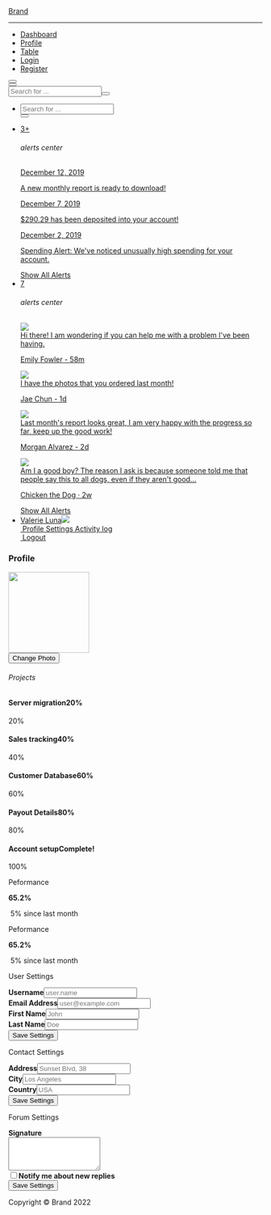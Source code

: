 <!DOCTYPE html>
<html>

<head>
    <meta charset="utf-8">
    <meta name="viewport" content="width=device-width, initial-scale=1.0, shrink-to-fit=no">
    <title>Profile - Brand</title>
    <link rel="stylesheet" href="assets/bootstrap/css/bootstrap.min.css">
    <link rel="stylesheet" href="https://fonts.googleapis.com/css?family=Nunito:200,200i,300,300i,400,400i,600,600i,700,700i,800,800i,900,900i">
    <link rel="stylesheet" href="assets/fonts/fontawesome-all.min.css">
    <link rel="stylesheet" href="assets/fonts/font-awesome.min.css">
    <link rel="stylesheet" href="assets/fonts/fontawesome5-overrides.min.css">
</head>

<body id="page-top">
    <div id="wrapper">
        <nav class="navbar navbar-dark align-items-start sidebar sidebar-dark accordion bg-gradient-primary p-0">
            <div class="container-fluid d-flex flex-column p-0"><a class="navbar-brand d-flex justify-content-center align-items-center sidebar-brand m-0" href="#">
                    <div class="sidebar-brand-icon rotate-n-15"><i class="fas fa-laugh-wink"></i></div>
                    <div class="sidebar-brand-text mx-3"><span>Brand</span></div>
                </a>
                <hr class="sidebar-divider my-0">
                <ul class="navbar-nav text-light" id="accordionSidebar">
                    <li class="nav-item"><a class="nav-link" href="index.html"><i class="fas fa-tachometer-alt"></i><span>Dashboard</span></a></li>
                    <li class="nav-item"><a class="nav-link active" href="profile.html"><i class="fas fa-user"></i><span>Profile</span></a></li>
                    <li class="nav-item"><a class="nav-link" href="table.html"><i class="fas fa-table"></i><span>Table</span></a></li>
                    <li class="nav-item"><a class="nav-link" href="login.html"><i class="far fa-user-circle"></i><span>Login</span></a></li>
                    <li class="nav-item"><a class="nav-link" href="register.html"><i class="fas fa-user-circle"></i><span>Register</span></a></li>
                </ul>
                <div class="text-center d-none d-md-inline"><button class="btn rounded-circle border-0" id="sidebarToggle" type="button"></button></div>
            </div>
        </nav>
        <div class="d-flex flex-column" id="content-wrapper">
            <div id="content">
                <nav class="navbar navbar-light navbar-expand bg-white shadow mb-4 topbar static-top">
                    <div class="container-fluid"><button class="btn btn-link d-md-none rounded-circle me-3" id="sidebarToggleTop" type="button"><i class="fas fa-bars"></i></button>
                        <form class="d-none d-sm-inline-block me-auto ms-md-3 my-2 my-md-0 mw-100 navbar-search">
                            <div class="input-group"><input class="bg-light form-control border-0 small" type="text" placeholder="Search for ..."><button class="btn btn-primary py-0" type="button"><i class="fas fa-search"></i></button></div>
                        </form>
                        <ul class="navbar-nav flex-nowrap ms-auto">
                            <li class="nav-item dropdown d-sm-none no-arrow"><a class="dropdown-toggle nav-link" aria-expanded="false" data-bs-toggle="dropdown" href="#"><i class="fas fa-search"></i></a>
                                <div class="dropdown-menu dropdown-menu-end p-3 animated--grow-in" aria-labelledby="searchDropdown">
                                    <form class="me-auto navbar-search w-100">
                                        <div class="input-group"><input class="bg-light form-control border-0 small" type="text" placeholder="Search for ...">
                                            <div class="input-group-append"><button class="btn btn-primary py-0" type="button"><i class="fas fa-search"></i></button></div>
                                        </div>
                                    </form>
                                </div>
                            </li>
                            <li class="nav-item dropdown no-arrow mx-1">
                                <div class="nav-item dropdown no-arrow"><a class="dropdown-toggle nav-link" aria-expanded="false" data-bs-toggle="dropdown" href="#"><span class="badge bg-danger badge-counter">3+</span><i class="fas fa-bell fa-fw"></i></a>
                                    <div class="dropdown-menu dropdown-menu-end dropdown-list animated--grow-in">
                                        <h6 class="dropdown-header">alerts center</h6><a class="dropdown-item d-flex align-items-center" href="#">
                                            <div class="me-3">
                                                <div class="bg-primary icon-circle"><i class="fas fa-file-alt text-white"></i></div>
                                            </div>
                                            <div><span class="small text-gray-500">December 12, 2019</span>
                                                <p>A new monthly report is ready to download!</p>
                                            </div>
                                        </a><a class="dropdown-item d-flex align-items-center" href="#">
                                            <div class="me-3">
                                                <div class="bg-success icon-circle"><i class="fas fa-donate text-white"></i></div>
                                            </div>
                                            <div><span class="small text-gray-500">December 7, 2019</span>
                                                <p>$290.29 has been deposited into your account!</p>
                                            </div>
                                        </a><a class="dropdown-item d-flex align-items-center" href="#">
                                            <div class="me-3">
                                                <div class="bg-warning icon-circle"><i class="fas fa-exclamation-triangle text-white"></i></div>
                                            </div>
                                            <div><span class="small text-gray-500">December 2, 2019</span>
                                                <p>Spending Alert: We've noticed unusually high spending for your account.</p>
                                            </div>
                                        </a><a class="dropdown-item text-center small text-gray-500" href="#">Show All Alerts</a>
                                    </div>
                                </div>
                            </li>
                            <li class="nav-item dropdown no-arrow mx-1">
                                <div class="nav-item dropdown no-arrow"><a class="dropdown-toggle nav-link" aria-expanded="false" data-bs-toggle="dropdown" href="#"><span class="badge bg-danger badge-counter">7</span><i class="fas fa-envelope fa-fw"></i></a>
                                    <div class="dropdown-menu dropdown-menu-end dropdown-list animated--grow-in">
                                        <h6 class="dropdown-header">alerts center</h6><a class="dropdown-item d-flex align-items-center" href="#">
                                            <div class="dropdown-list-image me-3"><img class="rounded-circle" src="assets/img/avatars/avatar4.jpeg">
                                                <div class="bg-success status-indicator"></div>
                                            </div>
                                            <div class="fw-bold">
                                                <div class="text-truncate"><span>Hi there! I am wondering if you can help me with a problem I've been having.</span></div>
                                                <p class="small text-gray-500 mb-0">Emily Fowler - 58m</p>
                                            </div>
                                        </a><a class="dropdown-item d-flex align-items-center" href="#">
                                            <div class="dropdown-list-image me-3"><img class="rounded-circle" src="assets/img/avatars/avatar2.jpeg">
                                                <div class="status-indicator"></div>
                                            </div>
                                            <div class="fw-bold">
                                                <div class="text-truncate"><span>I have the photos that you ordered last month!</span></div>
                                                <p class="small text-gray-500 mb-0">Jae Chun - 1d</p>
                                            </div>
                                        </a><a class="dropdown-item d-flex align-items-center" href="#">
                                            <div class="dropdown-list-image me-3"><img class="rounded-circle" src="assets/img/avatars/avatar3.jpeg">
                                                <div class="bg-warning status-indicator"></div>
                                            </div>
                                            <div class="fw-bold">
                                                <div class="text-truncate"><span>Last month's report looks great, I am very happy with the progress so far, keep up the good work!</span></div>
                                                <p class="small text-gray-500 mb-0">Morgan Alvarez - 2d</p>
                                            </div>
                                        </a><a class="dropdown-item d-flex align-items-center" href="#">
                                            <div class="dropdown-list-image me-3"><img class="rounded-circle" src="assets/img/avatars/avatar5.jpeg">
                                                <div class="bg-success status-indicator"></div>
                                            </div>
                                            <div class="fw-bold">
                                                <div class="text-truncate"><span>Am I a good boy? The reason I ask is because someone told me that people say this to all dogs, even if they aren't good...</span></div>
                                                <p class="small text-gray-500 mb-0">Chicken the Dog · 2w</p>
                                            </div>
                                        </a><a class="dropdown-item text-center small text-gray-500" href="#">Show All Alerts</a>
                                    </div>
                                </div>
                                <div class="shadow dropdown-list dropdown-menu dropdown-menu-end" aria-labelledby="alertsDropdown"></div>
                            </li>
                            <div class="d-none d-sm-block topbar-divider"></div>
                            <li class="nav-item dropdown no-arrow">
                                <div class="nav-item dropdown no-arrow"><a class="dropdown-toggle nav-link" aria-expanded="false" data-bs-toggle="dropdown" href="#"><span class="d-none d-lg-inline me-2 text-gray-600 small">Valerie Luna</span><img class="border rounded-circle img-profile" src="assets/img/avatars/avatar1.jpeg"></a>
                                    <div class="dropdown-menu shadow dropdown-menu-end animated--grow-in"><a class="dropdown-item" href="#"><i class="fas fa-user fa-sm fa-fw me-2 text-gray-400"></i>&nbsp;Profile</a><a class="dropdown-item" href="#"><i class="fas fa-cogs fa-sm fa-fw me-2 text-gray-400"></i>&nbsp;Settings</a><a class="dropdown-item" href="#"><i class="fas fa-list fa-sm fa-fw me-2 text-gray-400"></i>&nbsp;Activity log</a>
                                        <div class="dropdown-divider"></div><a class="dropdown-item" href="#"><i class="fas fa-sign-out-alt fa-sm fa-fw me-2 text-gray-400"></i>&nbsp;Logout</a>
                                    </div>
                                </div>
                            </li>
                        </ul>
                    </div>
                </nav>
                <div class="container-fluid">
                    <h3 class="text-dark mb-4">Profile</h3>
                    <div class="row mb-3">
                        <div class="col-lg-4">
                            <div class="card mb-3">
                                <div class="card-body text-center shadow"><img class="rounded-circle mb-3 mt-4" src="assets/img/dogs/image2.jpeg" width="160" height="160">
                                    <div class="mb-3"><button class="btn btn-primary btn-sm" type="button">Change Photo</button></div>
                                </div>
                            </div>
                            <div class="card shadow mb-4">
                                <div class="card-header py-3">
                                    <h6 class="text-primary fw-bold m-0">Projects</h6>
                                </div>
                                <div class="card-body">
                                    <h4 class="small fw-bold">Server migration<span class="float-end">20%</span></h4>
                                    <div class="progress progress-sm mb-3">
                                        <div class="progress-bar bg-danger" aria-valuenow="20" aria-valuemin="0" aria-valuemax="100" style="width: 20%;"><span class="visually-hidden">20%</span></div>
                                    </div>
                                    <h4 class="small fw-bold">Sales tracking<span class="float-end">40%</span></h4>
                                    <div class="progress progress-sm mb-3">
                                        <div class="progress-bar bg-warning" aria-valuenow="40" aria-valuemin="0" aria-valuemax="100" style="width: 40%;"><span class="visually-hidden">40%</span></div>
                                    </div>
                                    <h4 class="small fw-bold">Customer Database<span class="float-end">60%</span></h4>
                                    <div class="progress progress-sm mb-3">
                                        <div class="progress-bar bg-primary" aria-valuenow="60" aria-valuemin="0" aria-valuemax="100" style="width: 60%;"><span class="visually-hidden">60%</span></div>
                                    </div>
                                    <h4 class="small fw-bold">Payout Details<span class="float-end">80%</span></h4>
                                    <div class="progress progress-sm mb-3">
                                        <div class="progress-bar bg-info" aria-valuenow="80" aria-valuemin="0" aria-valuemax="100" style="width: 80%;"><span class="visually-hidden">80%</span></div>
                                    </div>
                                    <h4 class="small fw-bold">Account setup<span class="float-end">Complete!</span></h4>
                                    <div class="progress progress-sm mb-3">
                                        <div class="progress-bar bg-success" aria-valuenow="100" aria-valuemin="0" aria-valuemax="100" style="width: 100%;"><span class="visually-hidden">100%</span></div>
                                    </div>
                                </div>
                            </div>
                        </div>
                        <div class="col-lg-8">
                            <div class="row mb-3 d-none">
                                <div class="col">
                                    <div class="card textwhite bg-primary text-white shadow">
                                        <div class="card-body">
                                            <div class="row mb-2">
                                                <div class="col">
                                                    <p class="m-0">Peformance</p>
                                                    <p class="m-0"><strong>65.2%</strong></p>
                                                </div>
                                                <div class="col-auto"><i class="fas fa-rocket fa-2x"></i></div>
                                            </div>
                                            <p class="text-white-50 small m-0"><i class="fas fa-arrow-up"></i>&nbsp;5% since last month</p>
                                        </div>
                                    </div>
                                </div>
                                <div class="col">
                                    <div class="card textwhite bg-success text-white shadow">
                                        <div class="card-body">
                                            <div class="row mb-2">
                                                <div class="col">
                                                    <p class="m-0">Peformance</p>
                                                    <p class="m-0"><strong>65.2%</strong></p>
                                                </div>
                                                <div class="col-auto"><i class="fas fa-rocket fa-2x"></i></div>
                                            </div>
                                            <p class="text-white-50 small m-0"><i class="fas fa-arrow-up"></i>&nbsp;5% since last month</p>
                                        </div>
                                    </div>
                                </div>
                            </div>
                            <div class="row">
                                <div class="col">
                                    <div class="card shadow mb-3">
                                        <div class="card-header py-3">
                                            <p class="text-primary m-0 fw-bold">User Settings</p>
                                        </div>
                                        <div class="card-body">
                                            <form>
                                                <div class="row">
                                                    <div class="col">
                                                        <div class="mb-3"><label class="form-label" for="username"><strong>Username</strong></label><input class="form-control" type="text" id="username" placeholder="user.name" name="username"></div>
                                                    </div>
                                                    <div class="col">
                                                        <div class="mb-3"><label class="form-label" for="email"><strong>Email Address</strong></label><input class="form-control" type="email" id="email" placeholder="user@example.com" name="email"></div>
                                                    </div>
                                                </div>
                                                <div class="row">
                                                    <div class="col">
                                                        <div class="mb-3"><label class="form-label" for="first_name"><strong>First Name</strong></label><input class="form-control" type="text" id="first_name" placeholder="John" name="first_name"></div>
                                                    </div>
                                                    <div class="col">
                                                        <div class="mb-3"><label class="form-label" for="last_name"><strong>Last Name</strong></label><input class="form-control" type="text" id="last_name" placeholder="Doe" name="last_name"></div>
                                                    </div>
                                                </div>
                                                <div class="mb-3"><button class="btn btn-primary btn-sm" type="submit">Save Settings</button></div>
                                            </form>
                                        </div>
                                    </div>
                                    <div class="card shadow">
                                        <div class="card-header py-3">
                                            <p class="text-primary m-0 fw-bold">Contact Settings</p>
                                        </div>
                                        <div class="card-body">
                                            <form>
                                                <div class="mb-3"><label class="form-label" for="address"><strong>Address</strong></label><input class="form-control" type="text" id="address" placeholder="Sunset Blvd, 38" name="address"></div>
                                                <div class="row">
                                                    <div class="col">
                                                        <div class="mb-3"><label class="form-label" for="city"><strong>City</strong></label><input class="form-control" type="text" id="city" placeholder="Los Angeles" name="city"></div>
                                                    </div>
                                                    <div class="col">
                                                        <div class="mb-3"><label class="form-label" for="country"><strong>Country</strong></label><input class="form-control" type="text" id="country" placeholder="USA" name="country"></div>
                                                    </div>
                                                </div>
                                                <div class="mb-3"><button class="btn btn-primary btn-sm" type="submit">Save&nbsp;Settings</button></div>
                                            </form>
                                        </div>
                                    </div>
                                </div>
                            </div>
                        </div>
                    </div>
                    <div class="card shadow mb-5">
                        <div class="card-header py-3">
                            <p class="text-primary m-0 fw-bold">Forum Settings</p>
                        </div>
                        <div class="card-body">
                            <div class="row">
                                <div class="col-md-6">
                                    <form>
                                        <div class="mb-3"><label class="form-label" for="signature"><strong>Signature</strong><br></label><textarea class="form-control" id="signature" rows="4" name="signature"></textarea></div>
                                        <div class="mb-3">
                                            <div class="form-check form-switch"><input class="form-check-input" type="checkbox" id="formCheck-1"><label class="form-check-label" for="formCheck-1"><strong>Notify me about new replies</strong></label></div>
                                        </div>
                                        <div class="mb-3"><button class="btn btn-primary btn-sm" type="submit">Save Settings</button></div>
                                    </form>
                                </div>
                            </div>
                        </div>
                    </div>
                </div>
            </div>
            <footer class="bg-white sticky-footer">
                <div class="container my-auto">
                    <div class="text-center my-auto copyright"><span>Copyright © Brand 2022</span></div>
                </div>
            </footer>
        </div><a class="border rounded d-inline scroll-to-top" href="#page-top"><i class="fas fa-angle-up"></i></a>
    </div>
    <script src="assets/bootstrap/js/bootstrap.min.js"></script>
    <script src="assets/js/bs-init.js"></script>
    <script src="assets/js/theme.js"></script>
</body>

</html>
